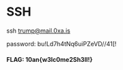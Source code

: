 # SSH

ssh trump@mail.0xa.is

password: bu!Ld7h4tNq6uiPZeVD\/\/41[!

#### FLAG: 10an{w3lc0me2Sh3ll!}

